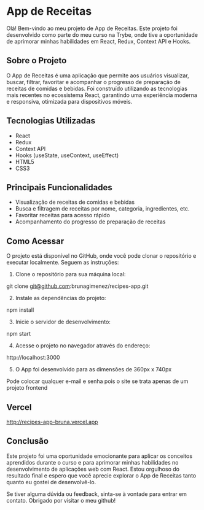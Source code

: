 # App de Receitas

Olá! Bem-vindo ao meu projeto de App de Receitas. Este projeto foi desenvolvido como parte do meu curso na Trybe, onde tive a oportunidade de aprimorar minhas habilidades em React, Redux, Context API e Hooks.

## Sobre o Projeto

O App de Receitas é uma aplicação que permite aos usuários visualizar, buscar, filtrar, favoritar e acompanhar o progresso de preparação de receitas de comidas e bebidas. Foi construído utilizando as tecnologias mais recentes no ecossistema React, garantindo uma experiência moderna e responsiva, otimizada para dispositivos móveis.

## Tecnologias Utilizadas

- React
- Redux
- Context API
- Hooks (useState, useContext, useEffect)
- HTML5
- CSS3

## Principais Funcionalidades

- Visualização de receitas de comidas e bebidas
- Busca e filtragem de receitas por nome, categoria, ingredientes, etc.
- Favoritar receitas para acesso rápido
- Acompanhamento do progresso de preparação de receitas

## Como Acessar

O projeto está disponível no GitHub, onde você pode clonar o repositório e executar localmente. Seguem as instruções:

1. Clone o repositório para sua máquina local:

git clone git@github.com:brunagimenez/recipes-app.git


2. Instale as dependências do projeto:

npm install


3. Inicie o servidor de desenvolvimento:

npm start


4. Acesse o projeto no navegador através do endereço:

http://localhost:3000


5. O App foi desenvolvido para as dimensões de 360px x 740px

Pode colocar qualquer e-mail e senha pois o site se trata apenas de um projeto frontend



## Vercel

http://recipes-app-bruna.vercel.app

## Conclusão

Este projeto foi uma oportunidade emocionante para aplicar os conceitos aprendidos durante o curso e para aprimorar minhas habilidades no desenvolvimento de aplicações web com React. Estou orgulhoso do resultado final e espero que você aprecie explorar o App de Receitas tanto quanto eu gostei de desenvolvê-lo.

Se tiver alguma dúvida ou feedback, sinta-se à vontade para entrar em contato. Obrigado por visitar o meu github!
